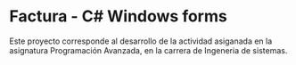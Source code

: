 # Factura - C# Windows forms
Este proyecto corresponde al desarrollo de la actividad asiganada en la asignatura Programación Avanzada, en la carrera de Ingeneria de sistemas.
